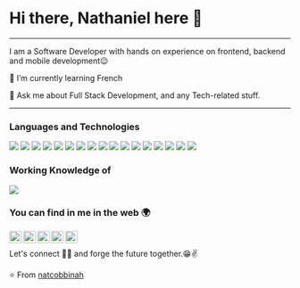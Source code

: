 # Hi there,  Nathaniel  here 👋

---

I am a Software Developer with hands on experience  on  frontend, backend and mobile development:wink:
 
 🌱 I’m currently learning  French
 
 💬 Ask me about Full Stack Development, and any Tech-related stuff.

---


### Languages and Technologies

<img src = "https://img.shields.io/badge/-HTML5-E34F26?style=flat&logo=html5&logoColor=white"> <img src = "https://img.shields.io/badge/-CSS3-1572B6?style=flat&logo=css3&logoColor=white">
<img src="http://img.shields.io/badge/-Java-F89820?style=flat&logo=java&logoColor=white">
<img src="https://img.shields.io/badge/-JavaScript-eed718?style=flat&logo=javascript&logoColor=ffffff">
<img src="https://img.shields.io/badge/-TypeScript-563D7C?style=flat&logo=typescript&logoColor=white">
<img src="https://img.shields.io/badge/-Dart-563D7C?style=flat&logo=dart&logoColor=white">
<img src="https://img.shields.io/badge/-Springboot-000000?style=flat&logo=springboot&logoColor=00c8ff">
<img src="https://img.shields.io/badge/-React-4DB33D?style=flat&logo=react&logoColor=FFFFFF">
<img src="https://img.shields.io/badge/-Angular-F29111?style=flat&logo=angular&logoColor=FFFFFF">
<img src="https://img.shields.io/badge/-Node.js-787878?style=flat">
<img src="https://img.shields.io/badge/-Flutter-3C873A?style=flat&logo=Flutter&logoColor=white">
<img src="http://img.shields.io/badge/-BootStrap-F1502F?style=flat&logo=bootstrap&logoColor=FFFFFF">
<img src="http://img.shields.io/badge/-MongoDB-563D7C?style=flat&logo=mongodb&logoColor=white">
<img src="http://img.shields.io/badge/-PostgreSQL-430098?style=flat&logo=postgreSQL&logoColor=white">
<img src="http://img.shields.io/badge/-MySQL-563D7C?style=flat&logo=mysql&logoColor=white">
<img src="http://img.shields.io/badge/-Git-430098?style=flat&logo=git&logoColor=white">
<img src="http://img.shields.io/badge/-Heroku-4DB33D?style=flat&logo=heroku&logoColor=white">

### Working Knowledge of
 <img src="https://img.shields.io/badge/C++-659ad2?style=flat&logo=c%2B%2B&logoColor=ffffff">


### You can find in me in the web 🌍
[<img align="left" alt="natcobbinah | Youtube"  width="22px" src="https://cdn.jsdelivr.net/npm/simple-icons@v3/icons/youtube.svg" onclick="window.open(this.src, '_blank')"/>][youtube]
[<img align="left" alt="natcobbinah | LinkedIn"  width="22px" src="https://cdn.jsdelivr.net/npm/simple-icons@v3/icons/linkedin.svg" onclick="window.open(this.src, '_blank')" />][linkedin]
[<img align="left" alt="natcobbinah | StackOverflow"  width="22px" src="https://cdn.jsdelivr.net/npm/simple-icons@v3/icons/stackoverflow.svg" onclick="window.open(this.src, '_blank')" />][stackOverflow]
[<img align="left" alt="natcobbinah | npm" width="22px"  src="https://cdn.jsdelivr.net/npm/simple-icons@v3/icons/npm.svg" onclick="window.open(this.src, '_blank')" />][npm]
[<img align="left" alt="natcobbinah | npm" width="22px"  src="https://cdn.jsdelivr.net/npm/simple-icons@v3/icons/sourceforge.svg" onclick="window.open(this.src, '_blank') "/>][sourceforge]

<br/>

Let's connect 👨‍💻 and forge the future together.😁✌

:star: From [natcobbinah](https://github.com/natcobbinah)

[youtube]: https://www.youtube.com/channel/UCk6c_UkHWtlSSrrjK9pUz4w/videos/
[stackOverflow]: https://stackoverflow.com/users/15930440/walkingkali/
[linkedin]: https://www.linkedin.com/in/nathaniel-cobbinah-31611583/
[npm]: https://www.npmjs.com/~nathaniel_cobbinah
[sourceforge]: https://sourceforge.net/u/fmg3ckali/profile
